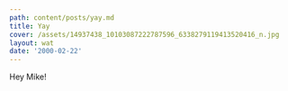 ```yaml
---
path: content/posts/yay.md
title: Yay
cover: /assets/14937438_10103087222787596_6338279119413520416_n.jpg
layout: wat
date: '2000-02-22'
---
```

Hey Mike!

